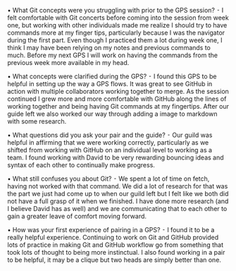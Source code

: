   • What Git concepts were you struggling with prior to the GPS session?
  ⁃ I felt comfortable with Git concerts before coming into the session from week one, but working with other individuals made me realize I should try to have commands more at my finger tips, particularly because I was the navigator during the first part.  Even though I practiced them a lot during week one, I think I may have been relying on my notes and previous commands to much.  Before my next GPS I will work on having the commands from the previous week more available in my head.

  • What concepts were clarified during the GPS?
  ⁃ I found this GPS to be helpful in setting up the way a GPS flows.  It was great to see GitHub in action with multiple collaborators working together to merge.  As the session continued I grew more and more comfortable with GitHub along the lines of working together and being having Git commands at my fingertips.  After our guide left we also worked our way through adding a image to markdown with some research.

  • What questions did you ask your pair and the guide?
  ⁃ Our guild was helpful in affirming that we were working correctly, particularly as we shifted from working with GitHub on an individual level to working as a team.  I found working with David to be very rewarding bouncing ideas and syntax of each other to continually make progress.

  • What still confuses you about Git?
  ⁃ We spent a lot of time on fetch, having not worked with that command.  We did a lot of research for that was the part we just had come up to when our guild left but I felt like we both did not have a full grasp of it when we finished.  I have done more research (and I believe David has as well) and we are communicating that to each other to gain a greater leave of comfort moving forward.

  • How was your first experience of pairing in a GPS?
  ⁃ I found it to be a really helpful experience.  Continuing to work on Git and GitHub provided lots of practice in making Git and GitHub workflow go from something that took lots of thought to being more instinctual.  I also found working in a pair to be helpful, it may be a clique but two heads are simply better than one.